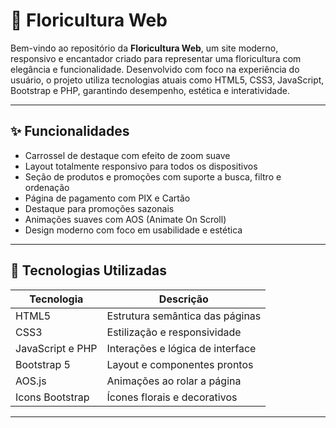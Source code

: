 # 🌸 Floricultura Web

Bem-vindo ao repositório da **Floricultura Web**, um site moderno, responsivo e encantador criado para representar uma floricultura com elegância e funcionalidade. Desenvolvido com foco na experiência do usuário, o projeto utiliza tecnologias atuais como HTML5, CSS3, JavaScript, Bootstrap e PHP, garantindo desempenho, estética e interatividade.

---

## ✨ Funcionalidades

- Carrossel de destaque com efeito de zoom suave
- Layout totalmente responsivo para todos os dispositivos
- Seção de produtos e promoções com suporte a busca, filtro e ordenação
- Página de pagamento com PIX e Cartão
- Destaque para promoções sazonais
- Animações suaves com AOS (Animate On Scroll)
- Design moderno com foco em usabilidade e estética

---

## 🧰 Tecnologias Utilizadas

| Tecnologia     | Descrição                           |
|----------------|-------------------------------------|
| HTML5          | Estrutura semântica das páginas     |
| CSS3           | Estilização e responsividade        |
| JavaScript e PHP| Interações e lógica de interface    |
| Bootstrap 5    | Layout e componentes prontos        |
| AOS.js         | Animações ao rolar a página         |
| Icons Bootstrap| Ícones florais e decorativos        |

---
